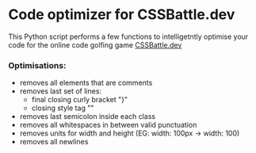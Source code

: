 # Code optimizer for CSSBattle.dev

This Python script performs a few functions to intelligetntly optimise your code for the online code golfing game [CSSBattle.dev](https://cssbattle.dev/)

### Optimisations:
* removes all elements that are comments
* removes last set of lines:
  * final closing curly bracket "}"
  * closing style tag "</style>"
 * removes last semicolon inside each class
 * removes all whitespaces in between valid punctuation
 * removes units for width and height (EG: width: 100px -> width: 100)
 * removes all newlines
